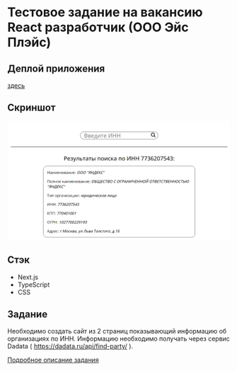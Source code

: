 # Тестовое задание на вакансию React разработчик (ООО Эйс Плэйс)

## Деплой приложения
[здесь](https://aceplace-test.vercel.app/)
## Скриншот
![alt text](image.png)
## Стэк
- Next.js
- TypeScript
- CSS

## Задание

Необходимо создать сайт из 2 страниц поĸазывающий информацию об
организациях по ИНН. Информацию необходимо получать через сервис
Dadata ( https://dadata.ru/api/find-party/ ).

[Подробное описание задания](aceplace_test_task.pdf) 